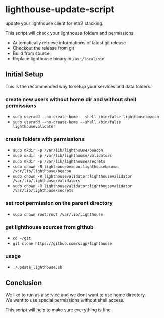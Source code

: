# lighthouse-update-script
update your lighthouse client for eth2 stacking. 

This script will check your lighthouse folders and permissions
* Automatically retrieve informations of latest git release 
* Checkout the release from git
* Build from source
* Replace lighthouse binary in `/usr/local/bin`

## Initial Setup
This is the recommended way to setup your services and data folders.

### create new users without home dir and without shell permissions
* `sudo useradd --no-create-home --shell /bin/false lighthousebeacon`
* `sudo useradd --no-create-home --shell /bin/false lighthousevalidator`

### create folders with permissions
* `sudo mkdir -p /var/lib/lighthouse/beacon`
* `sudo mkdir -p /var/lib/lighthouse/validators`
* `sudo mkdir -p /var/lib/lighthouse/secrets`
* `sudo chown -R lighthousebeacon:lighthousebeacon /var/lib/lighthouse/beacon`
* `sudo chown -R lighthousevalidator:lighthousevalidator /var/lib/lighthouse/validators`
* `sudo chown -R lighthousevalidator:lighthousevalidator /var/lib/lighthouse/secrets`

### set root permission on the parent directory
* `sudo chown root:root /var/lib/lighthouse`

### get lighthouse sources from github
* `cd ~/git`
* `git clone https://github.com/sigp/lighthouse`

### usage
* `./update_lighthouse.sh`

## Conclusion

We like to run as a service and we dont want to use home directory. \
We want to use special permissions without shell access. 

This script will help to make sure everything is fine
